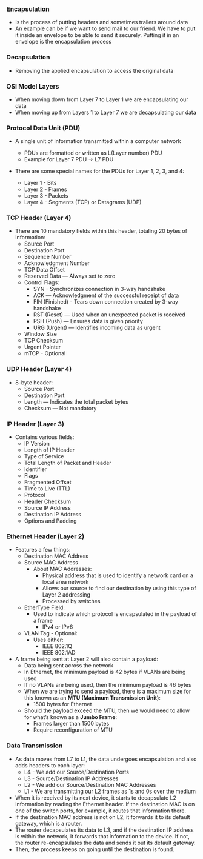 ### Encapsulation

- Is the process of putting headers and sometimes trailers around data
- An example can be if we want to send mail to our friend. We have to put it inside an envelope to be able to send it securely. Putting it in an envelope is the encapsulation process

### Decapsulation

- Removing the applied encapsulation to access the original data

### OSI Model Layers

- When moving down from Layer 7 to Layer 1 we are encapsulating our data
- When moving up from Layers 1 to Layer 7 we are decapsulating our data

### Protocol Data Unit (PDU)

- A single unit of information transmitted within a computer network
    - PDUs are formatted or written as L(Layer number) PDU
    - Example for Layer 7 PDU → L7 PDU

- There are some special names for the PDUs for Layer 1, 2, 3, and 4:
    - Layer 1 - Bits
    - Layer 2 - Frames
    - Layer 3 - Packets
    - Layer 4 - Segments (TCP) or Datagrams (UDP)

### TCP Header (Layer 4)

- There are 10 mandatory fields within this header, totaling 20 bytes of information:
    - Source Port
    - Destination Port
    - Sequence Number
    - Acknowledgment Number
    - TCP Data Offset
    - Reserved Data — Always set to zero
    - Control Flags:
        - SYN - Synchronizes connection in 3-way handshake
        - ACK — Acknowledgment of the successful receipt of data
        - FIN (Finished) - Tears down connection created by 3-way handshake
        - RST (Reset) — Used when an unexpected packet is received
        - PSH (Push) — Ensures data is given priority
        - URG (Urgent) — Identifies incoming data as urgent
    - Window Size
    - TCP Checksum
    - Urgent Pointer
    - mTCP - Optional

### UDP Header (Layer 4)

- 8-byte header:
    - Source Port
    - Destination Port
    - Length — Indicates the total packet bytes
    - Checksum — Not mandatory

### IP Header (Layer 3)

- Contains various fields:
    - IP Version
    - Length of IP Header
    - Type of Service
    - Total Length of Packet and Header
    - Identifier
    - Flags
    - Fragmented Offset
    - Time to Live (TTL)
    - Protocol
    - Header Checksum
    - Source IP Address
    - Destination IP Address
    - Options and Padding

### Ethernet Header (Layer 2)

- Features a few things:
    - Destination MAC Address
    - Source MAC Address
        - About MAC Addresses:
            - Physical address that is used to identify a network card on a local area network
            - Allows our source to find our destination by using this type of Layer 2 addressing
            - Processed by switches
    - EtherType Field:
        - Used to indicate which protocol is encapsulated in the payload of a frame
            - IPv4 or IPv6
    - VLAN Tag - Optional:
        - Uses either:
            - IEEE 802.1Q
            - IEEE 802.1AD
- A frame being sent at Layer 2 will also contain a payload:
    - Data being sent across the network
    - In Ethernet, the minimum payload is 42 bytes if VLANs are being used
    - If no VLANs are being used, then the minimum payload is 46 bytes
    - When we are trying to send a payload, there is a maximum size for this known as an **MTU (Maximum Transmission Unit)**:
        - 1500 bytes for Ethernet
    - Should the payload exceed the MTU, then we would need to allow for what’s known as a **Jumbo Frame**:
        - Frames larger than 1500 bytes
        - Require reconfiguration of MTU

### Data Transmission

- As data moves from L7 to L1, the data undergoes encapsulation and also adds headers to each layer:
    - L4 - We add our Source/Destination Ports
    - L3 - Source/Destination IP Addresses
    - L2 - We add our Source/Destination MAC Addresses
    - L1 - We are transmitting our L2 frames as 1s and 0s over the medium
- When it is received by its next device, it starts to decapsulate L2 information by reading the Ethernet header. If the destination MAC is on one of the switch ports, for example, it routes that information there.
- If the destination MAC address is not on L2, it forwards it to its default gateway, which is a router.
- The router decapsulates its data to L3, and if the destination IP address is within the network, it forwards that information to the device. If not, the router re-encapsulates the data and sends it out its default gateway.
- Then, the process keeps on going until the destination is found.
